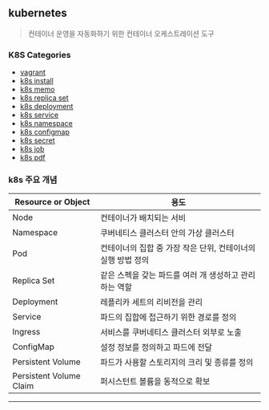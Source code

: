 ## kubernetes

> 컨테이너 운영을 자동화하기 위한 컨테이너 오케스트레이션 도구

### K8S Categories

- <a href = "https://github.com/1yangsh/TIL/blob/master/kubernetes/vagrant.md">vagrant</a>
- <a href = "https://github.com/1yangsh/TIL/blob/master/kubernetes/kubernetes_install.md">k8s install</a>
- <a href = "https://github.com/1yangsh/TIL/blob/master/kubernetes/kubernetes.md">k8s memo</a>
- <a href = "https://github.com/1yangsh/TIL/blob/master/kubernetes/k8s-replicaset.md">k8s replica set</a>
- <a href = "https://github.com/1yangsh/TIL/blob/master/kubernetes/k8s-deployment.md">k8s deployment</a>
- <a href = "https://github.com/1yangsh/TIL/blob/master/kubernetes/k8s-service.md">k8s service</a>
- <a href = "https://github.com/1yangsh/TIL/blob/master/kubernetes/k8s-namespace.md">k8s namespace</a>
- <a href = "https://github.com/1yangsh/TIL/blob/master/kubernetes/k8s-configmap.md">k8s configmap</a>
- <a href = "https://github.com/1yangsh/TIL/blob/master/kubernetes/k8s-secret.md">k8s secret</a>
- <a href = "https://github.com/1yangsh/TIL/blob/master/kubernetes/k8s-job.md">k8s job</a>
- <a href = "https://github.com/1yangsh/TIL/blob/master/pdf/4.Kubernetes.pdf">k8s pdf</a>

### k8s 주요 개념

| Resource or Object      | 용도                                                         |
| ----------------------- | ------------------------------------------------------------ |
| Node                    | 컨테이너가 배치되는 서비                                     |
| Namespace               | 쿠버네티스 클러스터 안의 가상 클러스터                       |
| Pod                     | 컨테이너의 집합 중 가장 작은 단위, 컨테이너의 실행 방법 정의 |
| Replica Set             | 같은 스펙을 갖는 파드를 여러 개 생성하고 관리하는 역할       |
| Deployment              | 레플리카 세트의 리비전을 관리                                |
| Service                 | 파드의 집합에 접근하기 위한 경로를 정의                      |
| Ingress                 | 서비스를 쿠버네티스 클러스터 외부로 노출                     |
| ConfigMap               | 설정 정보를 정의하고 파드에 전달                             |
| Persistent Volume       | 파드가 사용할 스토리지의 크리 및 종류를 정의                 |
| Persistent Volume Claim | 퍼시스턴트 볼륨을 동적으로 확보                              |

---

